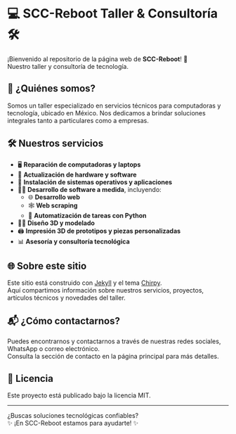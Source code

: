 # 💻 SCC-Reboot Taller & Consultoría 🛠️

¡Bienvenido al repositorio de la página web de **SCC-Reboot**! 🚀  
Nuestro taller y consultoría de tecnología.

## 👥 ¿Quiénes somos?

Somos un taller especializado en servicios técnicos para computadoras y tecnología, ubicado en México. Nos dedicamos a brindar soluciones integrales tanto a particulares como a empresas.

## 🛠️ Nuestros servicios

- 🖥️ **Reparación de computadoras y laptops**
- 🔧 **Actualización de hardware y software**
- 💾 **Instalación de sistemas operativos y aplicaciones**
- 👨‍💻 **Desarrollo de software a medida**, incluyendo:
  - 🌐 **Desarrollo web**
  - 🕸️ **Web scraping**
  - 🤖 **Automatización de tareas con Python**
- 🧑‍🎨 **Diseño 3D y modelado**
- 🖨️ **Impresión 3D de prototipos y piezas personalizadas**
- 📊 **Asesoría y consultoría tecnológica**

## 🌐 Sobre este sitio

Este sitio está construido con [Jekyll](https://jekyllrb.com/) y el tema [Chirpy](https://github.com/cotes2020/jekyll-theme-chirpy/).  
Aquí compartimos información sobre nuestros servicios, proyectos, artículos técnicos y novedades del taller.

## 📬 ¿Cómo contactarnos?

Puedes encontrarnos y contactarnos a través de nuestras redes sociales, WhatsApp o correo electrónico.  
Consulta la sección de contacto en la página principal para más detalles.

## 📝 Licencia

Este proyecto está publicado bajo la licencia MIT.

---

¿Buscas soluciones tecnológicas confiables?  
✨ ¡En SCC-Reboot estamos para ayudarte! ✨
